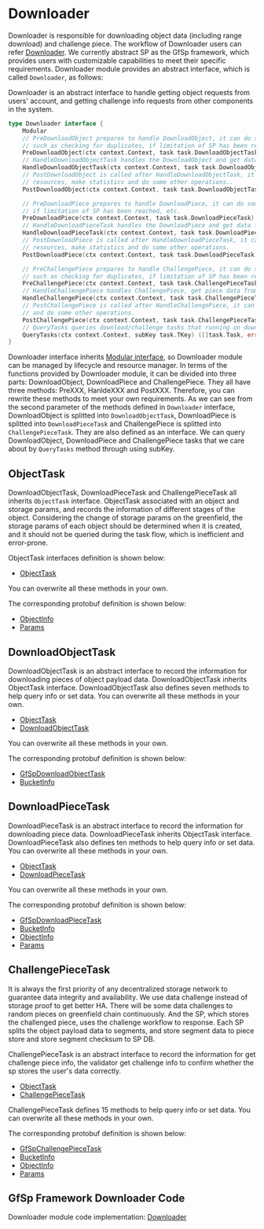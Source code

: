 # Downloader

Downloader is responsible for downloading object data (including range download) and challenge piece. The workflow of Downloader users can refer [Downloader](../workflow/workflow.md#downloader). We currently abstract SP as the GfSp framework, which provides users with customizable capabilities to meet their specific requirements. Downloader module provides an abstract interface, which is called `Downloader`, as follows:

Downloader is an abstract interface to handle getting object requests from users' account, and getting challenge info requests from other components in the system.

```go
type Downloader interface {
    Modular
    // PreDownloadObject prepares to handle DownloadObject, it can do some checks
    // such as checking for duplicates, if limitation of SP has been reached, etc.
    PreDownloadObject(ctx context.Context, task task.DownloadObjectTask) error
    // HandleDownloadObjectTask handles the DownloadObject and get data from piece store.
    HandleDownloadObjectTask(ctx context.Context, task task.DownloadObjectTask) ([]byte, error)
    // PostDownloadObject is called after HandleDownloadObjectTask, it can recycle
    // resources, make statistics and do some other operations..
    PostDownloadObject(ctx context.Context, task task.DownloadObjectTask)

    // PreDownloadPiece prepares to handle DownloadPiece, it can do some checks such as check for duplicates,
    // if limitation of SP has been reached, etc.
    PreDownloadPiece(ctx context.Context, task task.DownloadPieceTask) error
    // HandleDownloadPieceTask handles the DownloadPiece and get data from piece store.
    HandleDownloadPieceTask(ctx context.Context, task task.DownloadPieceTask) ([]byte, error)
    // PostDownloadPiece is called after HandleDownloadPieceTask, it can recycle
    // resources, make statistics and do some other operations.
    PostDownloadPiece(ctx context.Context, task task.DownloadPieceTask)

    // PreChallengePiece prepares to handle ChallengePiece, it can do some checks
    // such as checking for duplicates, if limitation of SP has been reached, etc.
    PreChallengePiece(ctx context.Context, task task.ChallengePieceTask) error
    // HandleChallengePiece handles ChallengePiece, get piece data from piece store and get integrity hash from db.
    HandleChallengePiece(ctx context.Context, task task.ChallengePieceTask) ([]byte, [][]byte, []byte, error)
    // PostChallengePiece is called after HandleChallengePiece, it can recycle resources, make statistics
    // and do some other operations.
    PostChallengePiece(ctx context.Context, task task.ChallengePieceTask)
    // QueryTasks queries download/challenge tasks that running on downloader by task sub-key.
    QueryTasks(ctx context.Context, subKey task.TKey) ([]task.Task, error)
}
```

Downloader interface inherits [Modular interface](./common/lifecycle_modular.md#modular-interface), so Downloader module can be managed by lifecycle and resource manager. In terms of the functions provided by Downloader module, it can be divided into three parts: DownloadObject, DownloadPiece and ChallengePiece. They all have three methods: PreXXX, HanldeXXX and PostXXX. Therefore, you can rewrite these methods to meet your own requirements. As we can see from the second parameter of the methods defined in `Downloader` interface, DownloadObject is splitted into `DownloadObjectTask`, DownloadPiece is splitted into `DownloadPieceTask` and ChallengePiece is splitted into `ChallengePieceTask`. They are also defined as an interface. We can query DownloadObject, DownloadPiece and ChallengePiece tasks that we care about by `QueryTasks` method through using subKey.

## ObjectTask

DownloadObjectTask, DownloadPieceTask and ChallengePieceTask all inherits `ObjectTask` interface. ObjectTask associated with an object and storage params, and records the information of different stages of the object. Considering the change of storage params on the greenfield, the storage params of each object should be determined when it is created, and it should not be queried during the task flow, which is inefficient and error-prone.

ObjectTask interfaces definition is shown below:

- [ObjectTask](./common/task.md#objecttask)

You can overwrite all these methods in your own.

The corresponding protobuf definition is shown below:

- [ObjectInfo](./common/proto.md#objectinfo-proto)
- [Params](./common/proto.md#params-proto)

## DownloadObjectTask

DownloadObjectTask is an abstract interface to record the information for downloading pieces of object payload data. DownloadObjectTask inherits ObjectTask interface. DownloadObjectTask also defines seven methods to help query info or set data. You can overwrite all these methods in your own.

- [ObjectTask](./common/task.md#objecttask)
- [DownloadObjectTask](./common/task.md#downloadobjecttask)

You can overwrite all these methods in your own.

The corresponding protobuf definition is shown below:

- [GfSpDownloadObjectTask](./common/proto.md#gfspdownloadobjecttask-proto)
- [BucketInfo](./common/proto.md#bucketinfo-proto)

## DownloadPieceTask

DownloadPieceTask is an abstract interface to record the information for downloading piece data. DownloadPieceTask inherits ObjectTask interface. DownloadPieceTask also defines ten methods to help query info or set data. You can overwrite all these methods in your own.

- [ObjectTask](./common/task.md#objecttask)
- [DownloadPieceTask](./common/task.md#downloadpiecetask)

You can overwrite all these methods in your own.

The corresponding protobuf definition is shown below:

- [GfSpDownloadPieceTask](./common/proto.md#gfspdownloadpiecetask-proto)
- [BucketInfo](./common/proto.md#bucketinfo-proto)
- [ObjectInfo](./common/proto.md#objectinfo-proto)
- [Params](./common/proto.md#params-proto)

## ChallengePieceTask

It is always the first priority of any decentralized storage network to guarantee data integrity and availability. We use data challenge instead of storage proof to get better HA. There will be some data challenges to random pieces on greenfield chain continuously. And the SP, which stores the challenged piece, uses the challenge workflow to response. Each SP splits the object payload data to segments, and store segment data to piece store and store segment checksum to SP DB.

ChallengePieceTask is an abstract interface to record the information for get challenge piece info, the validator get challenge info to confirm whether the sp stores the user's data correctly.

- [ObjectTask](./common/task.md#objecttask)
- [ChallengePieceTask](./common/task.md#challengepiecetask)

ChallengePieceTask defines 15 methods to help query info or set data. You can overwrite all these methods in your own.

The corresponding protobuf definition is shown below:

- [GfSpChallengePieceTask](./common/proto.md#gfspchallengepiecetask-proto)
- [BucketInfo](./common/proto.md#bucketinfo-proto)
- [ObjectInfo](./common/proto.md#objectinfo-proto)
- [Params](./common/proto.md#params-proto)

## GfSp Framework Downloader Code

Downloader module code implementation: [Downloader](https://github.com/bnb-chain/greenfield-storage-provider/tree/master/modular/downloader)
